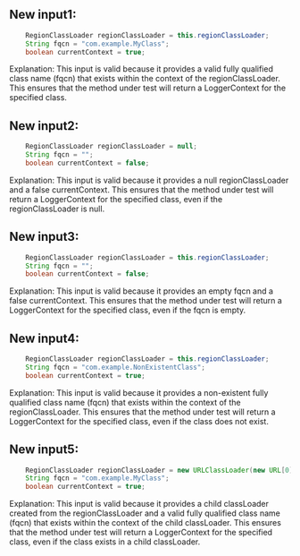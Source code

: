 ## New input1:
```java
    RegionClassLoader regionClassLoader = this.regionClassLoader;
    String fqcn = "com.example.MyClass";
    boolean currentContext = true;
```
Explanation: This input is valid because it provides a valid fully qualified class name (fqcn) that exists within the context of the regionClassLoader. This ensures that the method under test will return a LoggerContext for the specified class.

## New input2:
```java
    RegionClassLoader regionClassLoader = null;
    String fqcn = "";
    boolean currentContext = false;
```
Explanation: This input is valid because it provides a null regionClassLoader and a false currentContext. This ensures that the method under test will return a LoggerContext for the specified class, even if the regionClassLoader is null.

## New input3:
```java
    RegionClassLoader regionClassLoader = this.regionClassLoader;
    String fqcn = "";
    boolean currentContext = false;
```
Explanation: This input is valid because it provides an empty fqcn and a false currentContext. This ensures that the method under test will return a LoggerContext for the specified class, even if the fqcn is empty.

## New input4:
```java
    RegionClassLoader regionClassLoader = this.regionClassLoader;
    String fqcn = "com.example.NonExistentClass";
    boolean currentContext = true;
```
Explanation: This input is valid because it provides a non-existent fully qualified class name (fqcn) that exists within the context of the regionClassLoader. This ensures that the method under test will return a LoggerContext for the specified class, even if the class does not exist.

## New input5:
```java
    RegionClassLoader regionClassLoader = new URLClassLoader(new URL[0], this.regionClassLoader);
    String fqcn = "com.example.MyClass";
    boolean currentContext = true;
```
Explanation: This input is valid because it provides a child classLoader created from the regionClassLoader and a valid fully qualified class name (fqcn) that exists within the context of the child classLoader. This ensures that the method under test will return a LoggerContext for the specified class, even if the class exists in a child classLoader.
